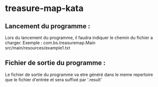 # treasure-map-kata

## Lancement du programme :

Lors du lancement du programme, il faudra indiquer le chemin du fichier a charger. Exemple :
com.bs.treasuremap.Main src/main/resources/example1.txt

## Fichier de sortie du programme :

Le fichier de sortie du programme va etre généré dans le meme repertoire que le fichier d'entrée et sera suffixé par '.result'
